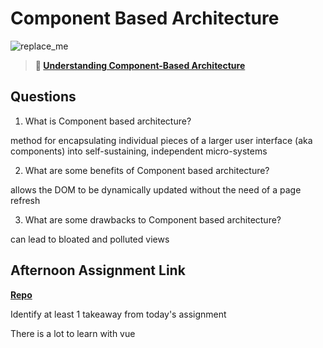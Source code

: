 # Component Based Architecture

![replace_me](https://codeworks.blob.core.windows.net/public/assets/img/illustrations/placeholder.svg)

> **📖 [Understanding Component-Based Architecture](https://codeworksacademy.com/fs-student-guide/resources/wk6/01-Component-Based-Architecture)**

## Questions

1. What is Component based architecture?

method for encapsulating individual pieces of a larger user interface (aka components) into self-sustaining, independent micro-systems

2. What are some benefits of Component based architecture?

allows the DOM to be dynamically updated without the need of a page refresh

3. What are some drawbacks to Component based architecture?

can lead to bloated and polluted views

## Afternoon Assignment Link

**[Repo](https://github.com/kyleem20/vue-playground)**

Identify at least 1 takeaway from today's assignment

There is a lot to learn with vue